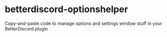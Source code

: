 # betterdiscord-optionshelper
Copy-and-paste code to manage options and settings window stuff in your BetterDiscord plugin
